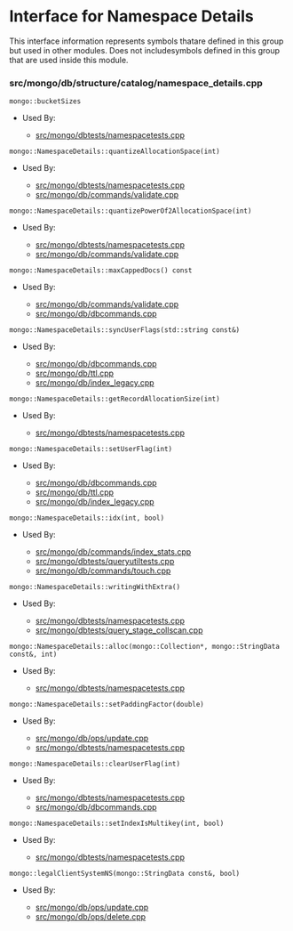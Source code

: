 
# Interface for Namespace Details
This interface information represents symbols thatare defined in this group but used in other modules.  Does not includesymbols defined in this group that are used inside this module.

### src/mongo/db/structure/catalog/namespace\_details.cpp

<div></div>

    mongo::bucketSizes

- Used By:

    - [src/mongo/dbtests/namespacetests.cpp](../../../tests/unit\_tests)

<div></div>

    mongo::NamespaceDetails::quantizeAllocationSpace(int)

- Used By:

    - [src/mongo/dbtests/namespacetests.cpp](../../../tests/unit\_tests)
    - [src/mongo/db/commands/validate.cpp](../../../queries/database\_commands)

<div></div>

    mongo::NamespaceDetails::quantizePowerOf2AllocationSpace(int)

- Used By:

    - [src/mongo/dbtests/namespacetests.cpp](../../../tests/unit\_tests)
    - [src/mongo/db/commands/validate.cpp](../../../queries/database\_commands)

<div></div>

    mongo::NamespaceDetails::maxCappedDocs() const

- Used By:

    - [src/mongo/db/commands/validate.cpp](../../../queries/database\_commands)
    - [src/mongo/db/dbcommands.cpp](../../../queries/database\_commands)

<div></div>

    mongo::NamespaceDetails::syncUserFlags(std::string const&)

- Used By:

    - [src/mongo/db/dbcommands.cpp](../../../queries/database\_commands)
    - [src/mongo/db/ttl.cpp](../../../queries/indexing)
    - [src/mongo/db/index\_legacy.cpp](../../../queries/indexing)

<div></div>

    mongo::NamespaceDetails::getRecordAllocationSize(int)

- Used By:

    - [src/mongo/dbtests/namespacetests.cpp](../../../tests/unit\_tests)

<div></div>

    mongo::NamespaceDetails::setUserFlag(int)

- Used By:

    - [src/mongo/db/dbcommands.cpp](../../../queries/database\_commands)
    - [src/mongo/db/ttl.cpp](../../../queries/indexing)
    - [src/mongo/db/index\_legacy.cpp](../../../queries/indexing)

<div></div>

    mongo::NamespaceDetails::idx(int, bool)

- Used By:

    - [src/mongo/db/commands/index\_stats.cpp](../../../queries/database\_commands)
    - [src/mongo/dbtests/queryutiltests.cpp](../../../tests/unit\_tests)
    - [src/mongo/db/commands/touch.cpp](../../../queries/database\_commands)

<div></div>

    mongo::NamespaceDetails::writingWithExtra()

- Used By:

    - [src/mongo/dbtests/namespacetests.cpp](../../../tests/unit\_tests)
    - [src/mongo/dbtests/query\_stage\_collscan.cpp](../../../tests/unit\_tests)

<div></div>

    mongo::NamespaceDetails::alloc(mongo::Collection*, mongo::StringData const&, int)

- Used By:

    - [src/mongo/dbtests/namespacetests.cpp](../../../tests/unit\_tests)

<div></div>

    mongo::NamespaceDetails::setPaddingFactor(double)

- Used By:

    - [src/mongo/db/ops/update.cpp](../../../queries/core\_query\_system)
    - [src/mongo/dbtests/namespacetests.cpp](../../../tests/unit\_tests)

<div></div>

    mongo::NamespaceDetails::clearUserFlag(int)

- Used By:

    - [src/mongo/dbtests/namespacetests.cpp](../../../tests/unit\_tests)
    - [src/mongo/db/dbcommands.cpp](../../../queries/database\_commands)

<div></div>

    mongo::NamespaceDetails::setIndexIsMultikey(int, bool)

- Used By:

    - [src/mongo/dbtests/namespacetests.cpp](../../../tests/unit\_tests)

<div></div>

    mongo::legalClientSystemNS(mongo::StringData const&, bool)

- Used By:

    - [src/mongo/db/ops/update.cpp](../../../queries/core\_query\_system)
    - [src/mongo/db/ops/delete.cpp](../../../queries/core\_query\_system)
